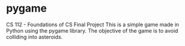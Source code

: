 # pygame
CS 112 - Foundations of CS Final Project
This is a simple game made in Python using the pygame library.
The objective of the game is to avoid colliding into asteroids.
